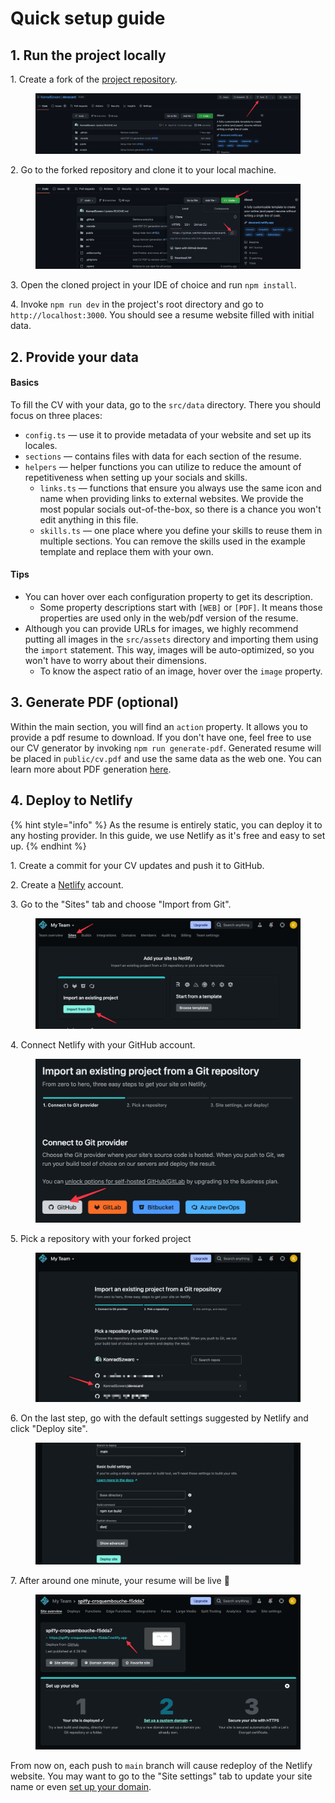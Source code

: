 # Quick setup guide

## 1. Run the project locally

1\. Create a fork of the [project repository](https://github.com/KonradSzwarc/devscard).

<figure><img src=".gitbook/assets/fork-repository.png" alt=""><figcaption></figcaption></figure>

2\. Go to the forked repository and clone it to your local machine.

<figure><img src=".gitbook/assets/clone-repository.png" alt=""><figcaption></figcaption></figure>

3\. Open the cloned project in your IDE of choice and run `npm install`.

4\. Invoke `npm run dev` in the project's root directory and go to `http://localhost:3000`. You should see a resume website filled with initial data.

## 2. Provide your data

#### Basics

To fill the CV with your data, go to the `src/data` directory. There you should focus on three places:

- `config.ts` — use it to provide metadata of your website and set up its locales.
- `sections` — contains files with data for each section of the resume.
- `helpers` — helper functions you can utilize to reduce the amount of repetitiveness when setting up your socials and skills.
  - `links.ts` — functions that ensure you always use the same icon and name when providing links to external websites. We provide the most popular socials out-of-the-box, so there is a chance you won't edit anything in this file.
  - `skills.ts` — one place where you define your skills to reuse them in multiple sections. You can remove the skills used in the example template and replace them with your own.

#### **Tips**

- You can hover over each configuration property to get its description.
  - Some property descriptions start with `[WEB]` or `[PDF]`. It means those properties are used only in the web/pdf version of the resume.
- Although you can provide URLs for images, we highly recommend putting all images in the `src/assets` directory and importing them using the `import` statement. This way, images will be auto-optimized, so you won't have to worry about their dimensions.
  - To know the aspect ratio of an image, hover over the `image` property.

## 3. Generate PDF (optional)

Within the main section, you will find an `action` property. It allows you to provide a pdf resume to download. If you don't have one, feel free to use our CV generator by invoking `npm run generate-pdf`. Generated resume will be placed in `public/cv.pdf` and use the same data as the web one. You can learn more about PDF generation [here](./pdf-generation.md#).

## 4. Deploy to Netlify

{% hint style="info" %}
As the resume is entirely static, you can deploy it to any hosting provider. In this guide, we use Netlify as it's free and easy to set up.
{% endhint %}

1\. Create a commit for your CV updates and push it to GitHub.

2\. Create a [Netlify](https://www.netlify.com/) account.

3\. Go to the "Sites" tab and choose "Import from Git".

<figure><img src=".gitbook/assets/netlify-import-project.png" alt=""><figcaption></figcaption></figure>

4\. Connect Netlify with your GitHub account.

<figure><img src=".gitbook/assets/netlify-connect-github.png" alt=""><figcaption></figcaption></figure>

5\. Pick a repository with your forked project

<figure><img src=".gitbook/assets/netlify-pick-repository.png" alt=""><figcaption></figcaption></figure>

6\. On the last step, go with the default settings suggested by Netlify and click "Deploy site".

<figure><img src=".gitbook/assets/netlify-build-settings.png" alt=""><figcaption></figcaption></figure>

7\. After around one minute, your resume will be live 🎉

<figure><img src=".gitbook/assets/netlify-deployed-site.png" alt=""><figcaption></figcaption></figure>

From now on, each push to `main` branch will cause redeploy of the Netlify website. You may want to go to the "Site settings" tab to update your site name or even [set up your domain](https://youtu.be/bY7Tkh9Vz8I).
